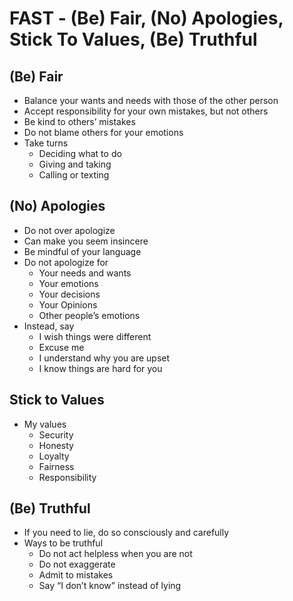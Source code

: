 # **FAST - (Be) Fair, (No) Apologies, Stick To Values, (Be) Truthful**

## **(Be) Fair**

  - Balance your wants and needs with those of the other person
  - Accept responsibility for your own mistakes, but not others
  - Be kind to others’ mistakes
  - Do not blame others for your emotions
  - Take turns
    - Deciding what to do
    - Giving and taking
    - Calling or texting

## **(No) Apologies**

  - Do not over apologize
  - Can make you seem insincere
  - Be mindful of your language
  - Do not apologize for
    - Your needs and wants
    - Your emotions
    - Your decisions
    - Your Opinions
    - Other people’s emotions
  - Instead, say
    - I wish things were different
    - Excuse me
    - I understand why you are upset
    - I know things are hard for you

## **Stick to Values**

  - My values
    - Security
    - Honesty
    - Loyalty
    - Fairness
    - Responsibility

## **(Be) Truthful**
  - If you need to lie, do so consciously and carefully
  - Ways to be truthful
    - Do not act helpless when you are not
    - Do not exaggerate
    - Admit to mistakes
    - Say “I don’t know” instead of lying
